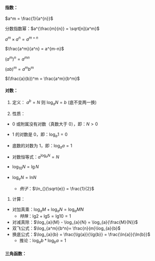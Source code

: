 #### 指数：

$a^m = \frac{1}{a^{n}}$

分数指数幂：$a^{\frac{m}{n}} = \sqrt[n]{a^m}$

$a^m\times a^n = a^{m+n}$

$\frac{a^m}{a^n} = a^{m-n}$

$(a^m)^n = a^{mn}$

$(ab)^m = a^mb^m$

$(\frac{a}{b})^m = \frac{a^m}{b^m}$

#### 对数：

1. 定义：
   $a^b = N$ 则 $\log_{a}{N} = b$ (底不变两一换)

2. 性质：

- 0 或附属没有对数（真数大于 0），即：$N > 0$

- 1 的对数是 0，即：$\log_{a}{1} = 0$

- 底数的对数为 1，即：$\log_{a}{a} = 1$

- 对数恒等式：$a^{\log_{a}{N}} = N$

- $\log_{10}{N} = \lg{N}$

- $\log_{e}{N} = \ln_{}{N}$ 
  - _例子_：$\ln_{}{\sqrt{e}} = \frac{1}{2}$

1. 计算：

- 对加真乘：$\log_{a}{M} + \log_{a}{N} = \log_{a}{MN}$
  - _特殊_：$\lg_{}{2}+\lg_{}{5} = \lg_{}{10} = 1$
- 对减真除：$\log_{a}{M} - \log_{a}{N} = \log_{a}{\frac{M}{N}}$
- 双飞公式：$\log_{a^m}{b^n}= \frac{n}{m}\log_{a}{b}$
- 换底公式：$\log_{a}{b} = \frac{\lg{a}}{\lg{b}} = \frac{\ln{a}}{\ln{b}}$
  - 推论：$\log_{a}{b}*\log_{b}{a} = 1$

#### 三角函数：
